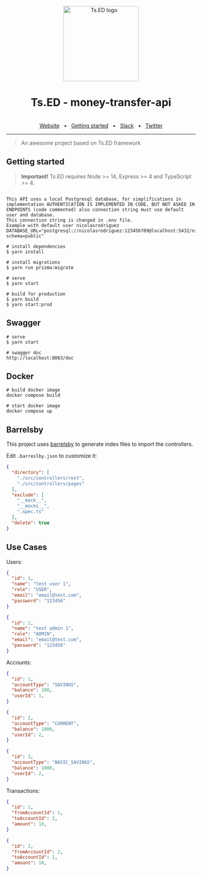 <p style="text-align: center" align="center">
  <a href="https://tsed.io" target="_blank"><img src="https://tsed.io/tsed-og.png" width="200" alt="Ts.ED logo"/></a>
</p>

<div align="center">
  <h1>Ts.ED - money-transfer-api</h1>
  <br />
  <div align="center">
    <a href="https://cli.tsed.io/">Website</a>
    <span>&nbsp;&nbsp;•&nbsp;&nbsp;</span>
    <a href="https://cli.tsed.io/getting-started.html">Getting started</a>
    <span>&nbsp;&nbsp;•&nbsp;&nbsp;</span>
    <a href="https://api.tsed.io/rest/slack/tsedio/tsed">Slack</a>
    <span>&nbsp;&nbsp;•&nbsp;&nbsp;</span>
    <a href="https://twitter.com/TsED_io">Twitter</a>
  </div>
  <hr />
</div>

> An awesome project based on Ts.ED framework

## Getting started

> **Important!** Ts.ED requires Node >= 14, Express >= 4 and TypeScript >= 4.



```batch

This API uses a local Postgresql database, for simplifications in implementation AUTHENTICATION IS IMPLEMENTED IN CODE, BUT NOT ASKED IN ENDPOINTS (code commented) also connection string must use default user and database.
This connection string is changed in .env file.
Example with default user nicolasrodriguez
DATABASE_URL="postgresql://nicolasrodriguez:123456789@localhost:5432/nicolasrodriguez?schema=public"

# install dependencies
$ yarn install

# install migrations
$ yarn run prisma:migrate 

# serve
$ yarn start

# build for production
$ yarn build
$ yarn start:prod
```
## Swagger

```
# serve
$ yarn start

# swagger doc
http://localhost:8083/doc
```

## Docker

```
# build docker image
docker compose build

# start docker image
docker compose up
```

## Barrelsby

This project uses [barrelsby](https://www.npmjs.com/package/barrelsby) to generate index files to import the controllers.

Edit `.barreslby.json` to customize it:

```json
{
  "directory": [
    "./src/controllers/rest",
    "./src/controllers/pages"
  ],
  "exclude": [
    "__mock__",
    "__mocks__",
    ".spec.ts"
  ],
  "delete": true
}
```
## Use Cases

Users: 

```json
{
  "id": 1,
  "name": "test user 1",
  "role": "USER",
  "email": "email@test.com",
  "password": "123456"
}
```

```json
{
  "id": 2,
  "name": "test admin 1",
  "role": "ADMIN",
  "email": "email@test.com",
  "password": "123456"
}
```

Accounts:
```json
{
  "id": 1,
  "accountType": "SAVINGS",
  "balance": 100,
  "userId": 1,
}
```
```json
{
  "id": 2,
  "accountType": "CURRENT",
  "balance": 1000,
  "userId": 2,
}
```
```json
{
  "id": 3,
  "accountType": "BASIC_SAVINGS",
  "balance": 1000,
  "userId": 2,
}
```

Transactions:
```json
{
  "id": 1,
  "fromAccountId": 1,
  "toAccountId": 2,
  "amount": 10,
}
```
```json
{
  "id": 2,
  "fromAccountId": 2,
  "toAccountId": 1,
  "amount": 10,
}
```

